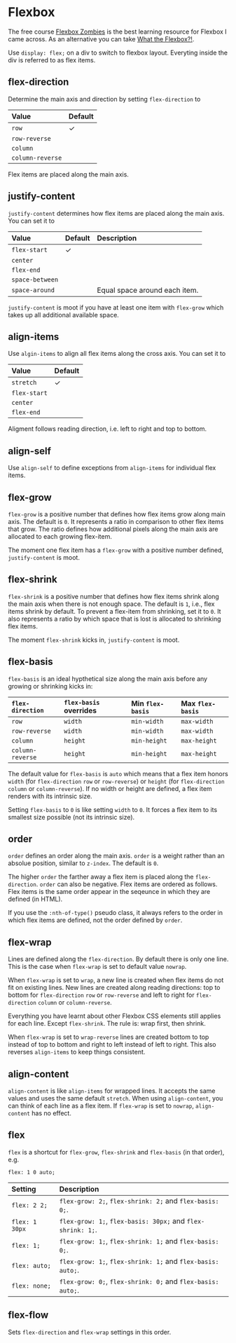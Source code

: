# Flexbox

The free course [Flexbox Zombies](https://mastery.games/flexboxzombies/) is the
best learning resource for Flexbox I came across. As an alternative you can take
[What the Flexbox?!](https://flexbox.io/).

Use `display: flex;` on a div to switch to flexbox layout. Everyting inside the
div is referred to as flex items.

## flex-direction

Determine the main axis and direction by setting `flex-direction` to

| Value            | Default |
| :--------------- | :------ |
| `row`            | ✓       |
| `row-reverse`    |         |
| `column`         |         |
| `column-reverse` |         |

Flex items are placed along the main axis.

## justify-content

`justify-content` determines how flex items are placed along the main axis. You
can set it to

| Value           | Default | Description                   |
| :-------------- | :------ | :---------------------------- |
| `flex-start`    | ✓       |                               |
| `center`        |         |                               |
| `flex-end`      |         |                               |
| `space-between` |         |                               |
| `space-around`  |         | Equal space around each item. |

`justify-content` is moot if you have at least one item with `flex-grow` which
takes up all additional available space.

## align-items

Use `algin-items` to align all flex items along the cross axis. You can set it
to

| Value        | Default |
| :----------- | :------ |
| `stretch`    | ✓       |
| `flex-start` |         |
| `center`     |         |
| `flex-end`   |         |

Aligment follows reading direction, i.e. left to right and top to bottom.

## align-self

Use `align-self` to define exceptions from `align-items` for individual flex
items.

## flex-grow

`flex-grow` is a positive number that defines how flex items grow along main
axis. The default is `0`. It represents a ratio in comparison to other flex
items that grow. The ratio defines how additional pixels along the main axis are
allocated to each growing flex-item.

The moment one flex item has a `flex-grow` with a positive number defined,
`justify-content` is moot.

## flex-shrink

`flex-shrink` is a positive number that defines how flex items shrink along the
main axis when there is not enough space. The default is `1`, i.e., flex items
shrink by default. To prevent a flex-item from shrinking, set it to `0`. It also
represents a ratio by which space that is lost is allocated to shrinking flex
items.

The moment `flex-shrink` kicks in, `justify-content` is moot.

## flex-basis

`flex-basis` is an ideal hypthetical size along the main axis before any growing
or shrinking kicks in:

| `flex-direction` | `flex-basis` overrides | Min `flex-basis` | Max `flex-basis` |
| :--------------- | :--------------------- | :--------------- | :--------------- |
| `row`            | `width`                | `min-width`      | `max-width`      |
| `row-reverse`    | `width`                | `min-width`      | `max-width`      |
| `column`         | `height`               | `min-height`     | `max-height`     |
| `column-reverse` | `height`               | `min-height`     | `max-height`     |

The default value for `flex-basis` is `auto` which means that a flex item honors
`width` (for `flex-direction` `row` or `row-reverse`) or `height` (for
`flex-direction` `column` or `column-reverse`). If no width or height are
defined, a flex item renders with its intrinsic size.

Setting `flex-basis` to `0` is like setting `width` to `0`. It forces a flex
item to its smallest size possible (not its intrinsic size).

## order

`order` defines an order along the main axis. `order` is a weight rather than an
absolue position, similar to `z-index`. The default is `0`.

The higher `order` the farther away a flex item is placed along the
`flex-direction`. `order` can also be negative. Flex items are ordered as
follows. Flex items is the same order appear in the seqeunce in which they are
defined (in HTML).

If you use the `:nth-of-type()` pseudo class, it always refers to the order in
which flex items are defined, not the order defined by `order`.

## flex-wrap

Lines are defined along the `flex-direction`. By default there is only one line.
This is the case when `flex-wrap` is set to default value `nowrap`.

When `flex-wrap` is set to `wrap`, a new line is created when flex items do not
fit on existing lines. New lines are created along reading directions: top to
bottom for `flex-direction` `row` or `row-reverse` and left to right for
`flex-direction` `column` or `column-reverse`.

Everything you have learnt about other Flexbox CSS elements still applies for
each line. Except `flex-shrink`. The rule is: wrap first, then shrink.

When `flex-wrap` is set to `wrap-reverse` lines are created bottom to top
instead of top to bottom and right to left instead of left to right. This also
reverses `align-items` to keep things consistent.

## align-content

`align-content` is like `align-items` for wrapped lines. It accepts the same
values and uses the same default `stretch`. When using `align-content`, you can
think of each line as a flex item. If `flex-wrap` is set to `nowrap`,
`align-content` has no effect.

## flex

`flex` is a shortcut for `flex-grow`, `flex-shrink` and `flex-basis` (in that
order), e.g.

```
flex: 1 0 auto;
```

| Setting        | Description                                                 |
| :------------- | :---------------------------------------------------------- |
| `flex: 2 2;`   | `flex-grow: 2;`, `flex-shrink: 2;` and `flex-basis: 0;`.    |
| `flex: 1 30px` | `flex-grow: 1;`, `flex-basis: 30px;` and `flex-shrink: 1;`. |
| `flex: 1;`     | `flex-grow: 1;`, `flex-shrink: 1;` and `flex-basis: 0;`.    |
| `flex: auto;`  | `flex-grow: 1;`, `flex-shrink: 1;` and `flex-basis: auto;`. |
| `flex: none;`  | `flex-grow: 0;`, `flex-shrink: 0;` and `flex-basis: auto;`. |

## flex-flow

Sets `flex-direction` and `flex-wrap` settings in this order.
